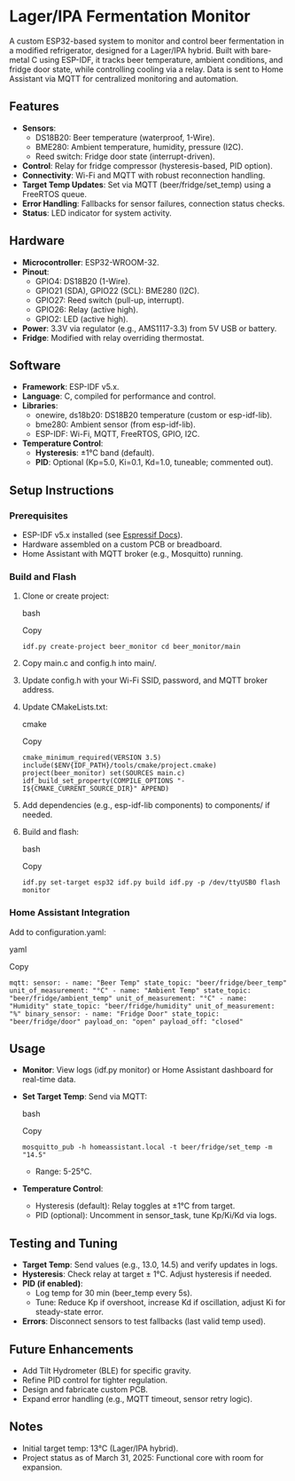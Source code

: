 Lager/IPA Fermentation Monitor
==============================

A custom ESP32-based system to monitor and control beer fermentation in a modified refrigerator, designed for a Lager/IPA hybrid. Built with bare-metal C using ESP-IDF, it tracks beer temperature, ambient conditions, and fridge door state, while controlling cooling via a relay. Data is sent to Home Assistant via MQTT for centralized monitoring and automation.

Features
--------

-   **Sensors**:
    -   DS18B20: Beer temperature (waterproof, 1-Wire).
    -   BME280: Ambient temperature, humidity, pressure (I2C).
    -   Reed switch: Fridge door state (interrupt-driven).
-   **Control**: Relay for fridge compressor (hysteresis-based, PID option).
-   **Connectivity**: Wi-Fi and MQTT with robust reconnection handling.
-   **Target Temp Updates**: Set via MQTT (beer/fridge/set_temp) using a FreeRTOS queue.
-   **Error Handling**: Fallbacks for sensor failures, connection status checks.
-   **Status**: LED indicator for system activity.

Hardware
--------

-   **Microcontroller**: ESP32-WROOM-32.
-   **Pinout**:
    -   GPIO4: DS18B20 (1-Wire).
    -   GPIO21 (SDA), GPIO22 (SCL): BME280 (I2C).
    -   GPIO27: Reed switch (pull-up, interrupt).
    -   GPIO26: Relay (active high).
    -   GPIO2: LED (active high).
-   **Power**: 3.3V via regulator (e.g., AMS1117-3.3) from 5V USB or battery.
-   **Fridge**: Modified with relay overriding thermostat.

Software
--------

-   **Framework**: ESP-IDF v5.x.
-   **Language**: C, compiled for performance and control.
-   **Libraries**:
    -   onewire, ds18b20: DS18B20 temperature (custom or esp-idf-lib).
    -   bme280: Ambient sensor (from esp-idf-lib).
    -   ESP-IDF: Wi-Fi, MQTT, FreeRTOS, GPIO, I2C.
-   **Temperature Control**:
    -   **Hysteresis**: ±1°C band (default).
    -   **PID**: Optional (Kp=5.0, Ki=0.1, Kd=1.0, tuneable; commented out).

Setup Instructions
------------------

### Prerequisites

-   ESP-IDF v5.x installed (see [Espressif Docs](https://docs.espressif.com/projects/esp-idf/en/latest/esp32/get-started/)).
-   Hardware assembled on a custom PCB or breadboard.
-   Home Assistant with MQTT broker (e.g., Mosquitto) running.

### Build and Flash

1.  Clone or create project:

    bash

    Copy

    `idf.py create-project beer_monitor cd beer_monitor/main`

2.  Copy main.c and config.h into main/.
3.  Update config.h with your Wi-Fi SSID, password, and MQTT broker address.
4.  Update CMakeLists.txt:

    cmake

    Copy

    `cmake_minimum_required(VERSION 3.5) include($ENV{IDF_PATH}/tools/cmake/project.cmake) project(beer_monitor) set(SOURCES main.c) idf_build_set_property(COMPILE_OPTIONS "-I${CMAKE_CURRENT_SOURCE_DIR}" APPEND)`

5.  Add dependencies (e.g., esp-idf-lib components) to components/ if needed.
6.  Build and flash:

    bash

    Copy

    `idf.py set-target esp32 idf.py build idf.py -p /dev/ttyUSB0 flash monitor`

### Home Assistant Integration

Add to configuration.yaml:

yaml

Copy

`mqtt: sensor: - name: "Beer Temp" state_topic: "beer/fridge/beer_temp" unit_of_measurement: "°C" - name: "Ambient Temp" state_topic: "beer/fridge/ambient_temp" unit_of_measurement: "°C" - name: "Humidity" state_topic: "beer/fridge/humidity" unit_of_measurement: "%" binary_sensor: - name: "Fridge Door" state_topic: "beer/fridge/door" payload_on: "open" payload_off: "closed"`

Usage
-----

-   **Monitor**: View logs (idf.py monitor) or Home Assistant dashboard for real-time data.
-   **Set Target Temp**: Send via MQTT:

    bash

    Copy

    `mosquitto_pub -h homeassistant.local -t beer/fridge/set_temp -m "14.5"`

    -   Range: 5-25°C.
-   **Temperature Control**:
    -   Hysteresis (default): Relay toggles at ±1°C from target.
    -   PID (optional): Uncomment in sensor_task, tune Kp/Ki/Kd via logs.

Testing and Tuning
------------------

-   **Target Temp**: Send values (e.g., 13.0, 14.5) and verify updates in logs.
-   **Hysteresis**: Check relay at target ± 1°C. Adjust hysteresis if needed.
-   **PID (if enabled)**:
    -   Log temp for 30 min (beer_temp every 5s).
    -   Tune: Reduce Kp if overshoot, increase Kd if oscillation, adjust Ki for steady-state error.
-   **Errors**: Disconnect sensors to test fallbacks (last valid temp used).

Future Enhancements
-------------------

-   Add Tilt Hydrometer (BLE) for specific gravity.
-   Refine PID control for tighter regulation.
-   Design and fabricate custom PCB.
-   Expand error handling (e.g., MQTT timeout, sensor retry logic).

Notes
-----

-   Initial target temp: 13°C (Lager/IPA hybrid).
-   Project status as of March 31, 2025: Functional core with room for expansion.
